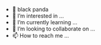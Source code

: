 - 👋 black panda
- 👀 I’m interested in ...
- 🌱 I’m currently learning ...
- 💞️ I’m looking to collaborate on ...
- 📫 How to reach me ...

<!---
teqifsharopt/teqifsharopt is a ✨ special ✨ repository because its `README.md` (this file) appears on your GitHub profile.
You can click the Preview link to take a look at your changes.
--->
